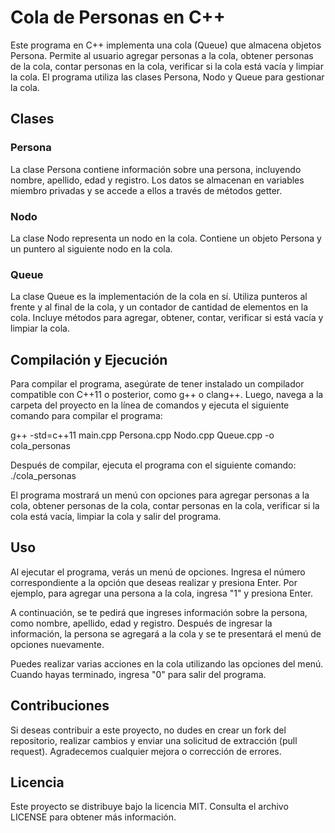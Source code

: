 # Cola de Personas en C++

Este programa en C++ implementa una cola (Queue) que almacena objetos Persona. Permite al usuario agregar personas a la cola, obtener personas de la cola, contar personas en la cola, verificar si la cola está vacía y limpiar la cola. El programa utiliza las clases Persona, Nodo y Queue para gestionar la cola.

## Clases

### Persona

La clase Persona contiene información sobre una persona, incluyendo nombre, apellido, edad y registro. Los datos se almacenan en variables miembro privadas y se accede a ellos a través de métodos getter.

### Nodo

La clase Nodo representa un nodo en la cola. Contiene un objeto Persona y un puntero al siguiente nodo en la cola.

### Queue

La clase Queue es la implementación de la cola en sí. Utiliza punteros al frente y al final de la cola, y un contador de cantidad de elementos en la cola. Incluye métodos para agregar, obtener, contar, verificar si está vacía y limpiar la cola.

## Compilación y Ejecución

Para compilar el programa, asegúrate de tener instalado un compilador compatible con C++11 o posterior, como g++ o clang++. Luego, navega a la carpeta del proyecto en la línea de comandos y ejecuta el siguiente comando para compilar el programa:

g++ -std=c++11 main.cpp Persona.cpp Nodo.cpp Queue.cpp -o cola_personas


Después de compilar, ejecuta el programa con el siguiente comando:
./cola_personas

El programa mostrará un menú con opciones para agregar personas a la cola, obtener personas de la cola, contar personas en la cola, verificar si la cola está vacía, limpiar la cola y salir del programa.

## Uso

Al ejecutar el programa, verás un menú de opciones. Ingresa el número correspondiente a la opción que deseas realizar y presiona Enter. Por ejemplo, para agregar una persona a la cola, ingresa "1" y presiona Enter.

A continuación, se te pedirá que ingreses información sobre la persona, como nombre, apellido, edad y registro. Después de ingresar la información, la persona se agregará a la cola y se te presentará el menú de opciones nuevamente.

Puedes realizar varias acciones en la cola utilizando las opciones del menú. Cuando hayas terminado, ingresa "0" para salir del programa.

## Contribuciones

Si deseas contribuir a este proyecto, no dudes en crear un fork del repositorio, realizar cambios y enviar una solicitud de extracción (pull request). Agradecemos cualquier mejora o corrección de errores.

## Licencia

Este proyecto se distribuye bajo la licencia MIT. Consulta el archivo LICENSE para obtener más información.
